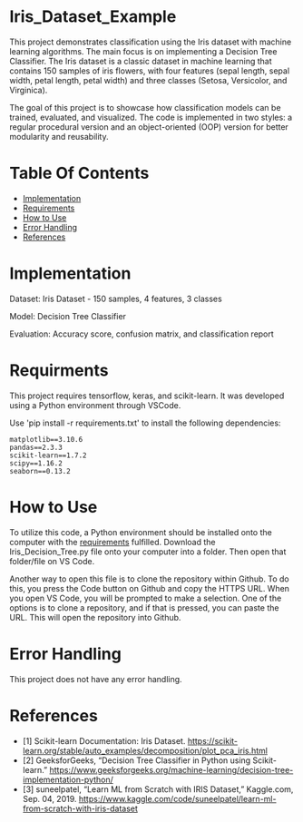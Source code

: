 # Iris_Dataset_Example
This project demonstrates classification using the Iris dataset with machine learning algorithms. The main focus is on implementing a Decision Tree Classifier. The Iris dataset is a classic dataset in machine learning that contains 150 samples of iris flowers, with four features (sepal length, sepal width, petal length, petal width) and three classes (Setosa, Versicolor, and Virginica).

The goal of this project is to showcase how classification models can be trained, evaluated, and visualized. The code is implemented in two styles: a regular procedural version and an object-oriented (OOP) version for better modularity and reusability.

# Table Of Contents
- [Implementation](#implementation)
- [Requirements](#requirments)
- [How to Use](#how-to-use)
- [Error Handling](#error-handling)
- [References](#references)

# Implementation
Dataset: Iris Dataset - 150 samples, 4 features, 3 classes

Model: Decision Tree Classifier

Evaluation: Accuracy score, confusion matrix, and classification report

# Requirments 
This project requires tensorflow, keras, and scikit-learn. It was developed using a Python environment through VSCode.

Use 'pip install -r requirements.txt' to install the following dependencies:

```
matplotlib==3.10.6
pandas==2.3.3
scikit-learn==1.7.2
scipy==1.16.2
seaborn==0.13.2
```
# How to Use
To utilize this code, a Python environment should be installed onto the computer with the [requirements](#requirements) fulfilled. Download the Iris_Decision_Tree.py file onto your computer into a folder. Then open that folder/file on VS Code. 

Another way to open this file is to clone the repository within Github. To do this, you press the Code button on Github and copy the HTTPS URL. When you open VS Code, you will be prompted to make a selection. One of the options is to clone a repository, and if that is pressed, you can paste the URL. This will open the repository into Github. 

# Error Handling 
This project does not have any error handling. 

# References 
- [1] Scikit-learn Documentation: Iris Dataset. https://scikit-learn.org/stable/auto_examples/decomposition/plot_pca_iris.html
- [2] GeeksforGeeks, “Decision Tree Classifier in Python using Scikit-learn.” https://www.geeksforgeeks.org/machine-learning/decision-tree-implementation-python/
- [3] suneelpatel, “Learn ML from Scratch with IRIS Dataset,” Kaggle.com, Sep. 04, 2019. https://www.kaggle.com/code/suneelpatel/learn-ml-from-scratch-with-iris-dataset
‌
‌
